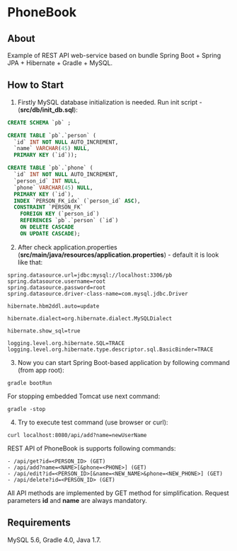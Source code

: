 # PhoneBook
## About
Example of REST API web-service based on bundle Spring Boot + Spring JPA + Hibernate + Gradle + MySQL.

## How to Start
1. Firstly MySQL database initialization is needed. Run init script - (**src/db/init_db.sql**):
```sql
CREATE SCHEMA `pb` ;

CREATE TABLE `pb`.`person` (
  `id` INT NOT NULL AUTO_INCREMENT,
  `name` VARCHAR(45) NULL,
  PRIMARY KEY (`id`));

CREATE TABLE `pb`.`phone` (
  `id` INT NOT NULL AUTO_INCREMENT,
  `person_id` INT NULL,
  `phone` VARCHAR(45) NULL,
  PRIMARY KEY (`id`),
  INDEX `PERSON_FK_idx` (`person_id` ASC),
  CONSTRAINT `PERSON_FK`
    FOREIGN KEY (`person_id`)
    REFERENCES `pb`.`person` (`id`)
    ON DELETE CASCADE
    ON UPDATE CASCADE);
```
2. After check application.properties (**src/main/java/resources/application.properties**) - default it is look like that:
```properties
spring.datasource.url=jdbc:mysql://localhost:3306/pb
spring.datasource.username=root
spring.datasource.password=root
spring.datasource.driver-class-name=com.mysql.jdbc.Driver
 
hibernate.hbm2ddl.auto=update
 
hibernate.dialect=org.hibernate.dialect.MySQLDialect

hibernate.show_sql=true
 
logging.level.org.hibernate.SQL=TRACE
logging.level.org.hibernate.type.descriptor.sql.BasicBinder=TRACE
```
3. Now you can start Spring Boot-based application by following command (from app root):
```batch
gradle bootRun
```
For stopping embedded Tomcat use next command:
```batch
gradle -stop
```

4. Try to execute test command (use browser or curl):
```batch
curl localhost:8080/api/add?name=newUserName
```
REST API of PhoneBook is supports following commands:
```
- /api/get?id=<PERSON_ID> (GET)
- /api/add?name=<NAME>[&phone=<PHONE>] (GET)
- /api/edit?id=<PERSON_ID>[&name=<NEW_NAME>&phone=<NEW_PHONE>] (GET)
- /api/delete?id=<PERSON_ID> (GET)
```

All API methods are implemented by GET method for simplification. 
Request parameters **id** and **name** are always mandatory.

## Requirements
MySQL 5.6, Gradle 4.0, Java 1.7.